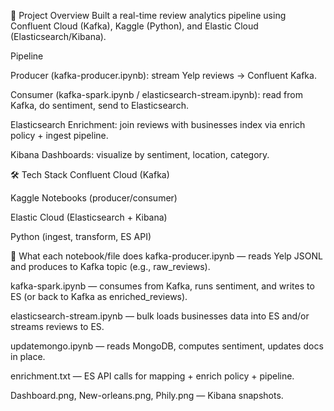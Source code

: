 📌 Project Overview
Built a real-time review analytics pipeline using Confluent Cloud (Kafka), Kaggle (Python), and Elastic Cloud (Elasticsearch/Kibana).

Pipeline

Producer (kafka-producer.ipynb): stream Yelp reviews → Confluent Kafka.

Consumer (kafka-spark.ipynb / elasticsearch-stream.ipynb): read from Kafka, do sentiment, send to Elasticsearch.

Elasticsearch Enrichment: join reviews with businesses index via enrich policy + ingest pipeline.

Kibana Dashboards: visualize by sentiment, location, category.

🛠 Tech Stack
Confluent Cloud (Kafka)

Kaggle Notebooks (producer/consumer)

Elastic Cloud (Elasticsearch + Kibana)

Python (ingest, transform, ES API)

🔁 What each notebook/file does
kafka-producer.ipynb — reads Yelp JSONL and produces to Kafka topic (e.g., raw_reviews).

kafka-spark.ipynb — consumes from Kafka, runs sentiment, and writes to ES (or back to Kafka as enriched_reviews).

elasticsearch-stream.ipynb — bulk loads businesses data into ES and/or streams reviews to ES.

updatemongo.ipynb — reads MongoDB, computes sentiment, updates docs in place.

enrichment.txt — ES API calls for mapping + enrich policy + pipeline.

Dashboard.png, New-orleans.png, Phily.png — Kibana snapshots.